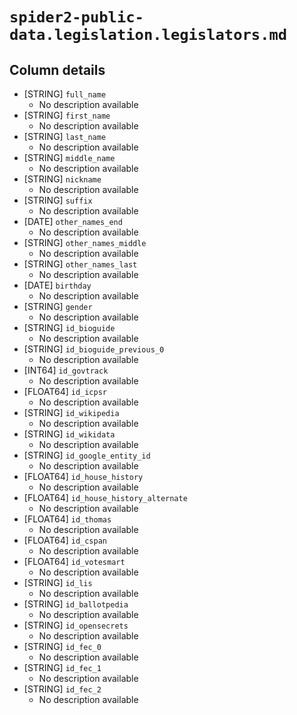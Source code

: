 # `spider2-public-data.legislation.legislators.md`

## Column details

* [STRING]    `full_name`
  - No description available
* [STRING]    `first_name`
  - No description available
* [STRING]    `last_name`
  - No description available
* [STRING]    `middle_name`
  - No description available
* [STRING]    `nickname`
  - No description available
* [STRING]    `suffix`
  - No description available
* [DATE]    `other_names_end`
  - No description available
* [STRING]    `other_names_middle`
  - No description available
* [STRING]    `other_names_last`
  - No description available
* [DATE]    `birthday`
  - No description available
* [STRING]    `gender`
  - No description available
* [STRING]    `id_bioguide`
  - No description available
* [STRING]    `id_bioguide_previous_0`
  - No description available
* [INT64]    `id_govtrack`
  - No description available
* [FLOAT64]    `id_icpsr`
  - No description available
* [STRING]    `id_wikipedia`
  - No description available
* [STRING]    `id_wikidata`
  - No description available
* [STRING]    `id_google_entity_id`
  - No description available
* [FLOAT64]    `id_house_history`
  - No description available
* [FLOAT64]    `id_house_history_alternate`
  - No description available
* [FLOAT64]    `id_thomas`
  - No description available
* [FLOAT64]    `id_cspan`
  - No description available
* [FLOAT64]    `id_votesmart`
  - No description available
* [STRING]    `id_lis`
  - No description available
* [STRING]    `id_ballotpedia`
  - No description available
* [STRING]    `id_opensecrets`
  - No description available
* [STRING]    `id_fec_0`
  - No description available
* [STRING]    `id_fec_1`
  - No description available
* [STRING]    `id_fec_2`
  - No description available

